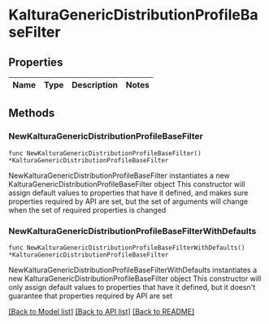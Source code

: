 # KalturaGenericDistributionProfileBaseFilter

## Properties

Name | Type | Description | Notes
------------ | ------------- | ------------- | -------------

## Methods

### NewKalturaGenericDistributionProfileBaseFilter

`func NewKalturaGenericDistributionProfileBaseFilter() *KalturaGenericDistributionProfileBaseFilter`

NewKalturaGenericDistributionProfileBaseFilter instantiates a new KalturaGenericDistributionProfileBaseFilter object
This constructor will assign default values to properties that have it defined,
and makes sure properties required by API are set, but the set of arguments
will change when the set of required properties is changed

### NewKalturaGenericDistributionProfileBaseFilterWithDefaults

`func NewKalturaGenericDistributionProfileBaseFilterWithDefaults() *KalturaGenericDistributionProfileBaseFilter`

NewKalturaGenericDistributionProfileBaseFilterWithDefaults instantiates a new KalturaGenericDistributionProfileBaseFilter object
This constructor will only assign default values to properties that have it defined,
but it doesn't guarantee that properties required by API are set


[[Back to Model list]](../README.md#documentation-for-models) [[Back to API list]](../README.md#documentation-for-api-endpoints) [[Back to README]](../README.md)


